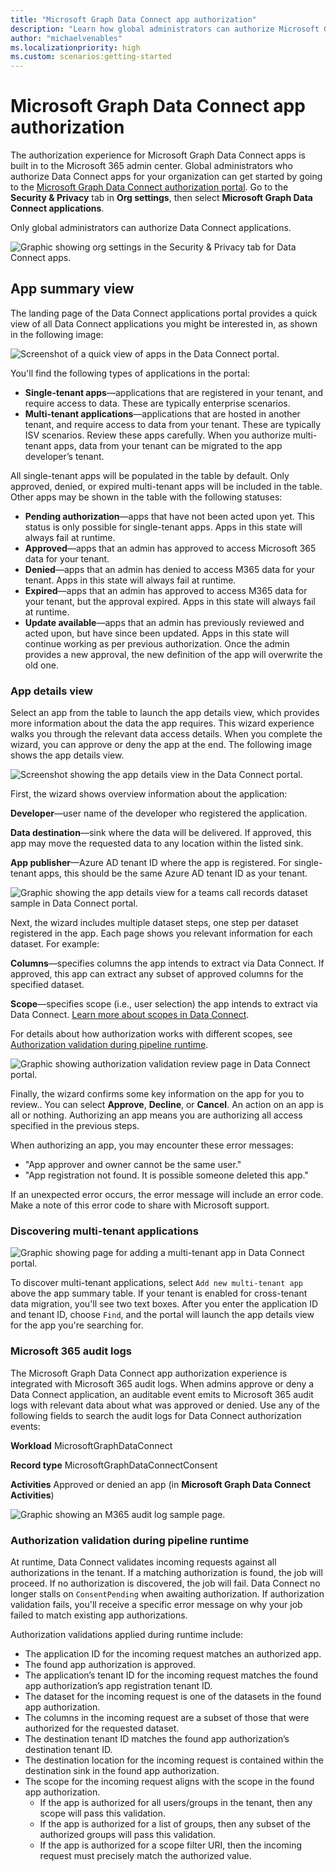 ```yaml
---
title: "Microsoft Graph Data Connect app authorization"
description: "Learn how global administrators can authorize Microsoft Graph Data Connect apps in the Microsoft 365 admin center."
author: "michaelvenables"
ms.localizationpriority: high
ms.custom: scenarios:getting-started
---
```


# Microsoft Graph Data Connect app authorization

The authorization experience for Microsoft Graph Data Connect apps is built in to the Microsoft 365 admin center. Global administrators who authorize Data Connect apps for your organization can get started by going to the [Microsoft Graph Data Connect authorization portal](https://admin.microsoft.com/Adminportal/Home#/Settings/MGDCAdminCenter). Go to the **Security & Privacy** tab in **Org settings**, then select **Microsoft Graph Data Connect applications**.

Only global administrators can authorize Data Connect applications.

![Graphic showing org settings in the Security & Privacy tab for Data Connect apps.](images/org-settings-security-and-privacy-data-connect-apps.png)

## App summary view

The landing page of the Data Connect applications portal provides a quick view of all Data Connect applications you might be interested in, as shown in the following image:

![Screenshot of a quick view of apps in the Data Connect portal.](images/authorization-app-summary-table.png)

You'll find the following types of applications in the portal:

- **Single-tenant apps**—applications that are registered in your tenant, and require access to data. These are typically enterprise scenarios.
- **Multi-tenant applications**—applications that are hosted in another tenant, and require access to data from your tenant. These are typically ISV scenarios. Review these apps carefully. When you authorize multi-tenant apps, data from your tenant can be migrated to the app developer’s tenant.

All single-tenant apps will be populated in the table by default. Only approved, denied, or expired multi-tenant apps will be included in the table. Other apps may be shown in the table with the following statuses:

- **Pending authorization**—apps that have not been acted upon yet. This status is only possible for single-tenant apps. Apps in this state will always fail at runtime.
- **Approved**—apps that an admin has approved to access Microsoft 365 data for your tenant.
- **Denied**—apps that an admin has denied to access M365 data for your tenant. Apps in this state will always fail at runtime.
- **Expired**—apps that an admin has approved to access M365 data for your tenant, but the approval expired. Apps in this state will always fail at runtime.
- **Update available**—apps that an admin has previously reviewed and acted upon, but have since been updated. Apps in this state will continue working as per previous authorization. Once the admin provides a new approval, the new definition of the app will overwrite the old one.

### App details view
<!-- For this section, can we either have a set of images for the user to click through or a GIF of all wizard pages to reduce number of screenshots? -->
Select an app from the table to launch the app details view, which provides more information about the data the app requires. This wizard experience walks you through the relevant data access details. When you complete the wizard, you can approve or deny the app at the end. The following image shows the app details view.

![Screenshot showing the app details view in the Data Connect portal.](images/authorization-app-details-overview.png)

First, the wizard shows overview information about the application:

**Developer**—user name of the developer who registered the application.

**Data destination**—sink where the data will be delivered. If approved, this app may move the requested data to any location within the listed sink.

**App publisher**—Azure AD tenant ID where the app is registered. For single-tenant apps, this should be the same Azure AD tenant ID as your tenant.

![Graphic showing the app details view for a teams call records dataset sample in Data Connect portal.](images/authorization-app-details-dataset.png)

Next, the wizard includes multiple dataset steps, one step per dataset registered in the app. Each page shows you relevant information for each dataset. For example:

**Columns**—specifies columns the app intends to extract via Data Connect. If approved, this app can extract any subset of approved columns for the specified dataset.

**Scope**—specifies scope (i.e., user selection) the app intends to extract via Data Connect. [Learn more about scopes in Data Connect](./data-connect-users-and-groups.md).

For details about how authorization works with different scopes, see [Authorization validation during pipeline runtime](#authorization-validation-during-pipeline-runtime).

![Graphic showing authorization validation review page in Data Connect portal.](images/authorization-app-details-review.png)

Finally, the wizard confirms some key information on the app for you to review.. You can select **Approve**, **Decline**, or **Cancel**. An action on an app is all or nothing. Authorizing an app means you are authorizing all access specified in the previous steps.

When authorizing an app, you may encounter these error messages:

- "App approver and owner cannot be the same user."
- "App registration not found. It is possible someone deleted this app."

If an unexpected error occurs, the error message will include an error code. Make a note of this error code to share with Microsoft support.

### Discovering multi-tenant applications

![Graphic showing page for adding a multi-tenant app in Data Connect portal.](images/authorization-multitenant-app-search.png)

To discover multi-tenant applications, select `Add new multi-tenant app` above the app summary table. If your tenant is enabled for cross-tenant data migration, you'll see two text boxes. After you enter the application ID and tenant ID, choose `Find`, and the portal will launch the app details view for the app you're searching for.

### Microsoft 365 audit logs

The Microsoft Graph Data Connect app authorization experience is integrated with Microsoft 365 audit logs. When admins approve or deny a Data Connect application, an auditable event emits to Microsoft 365 audit logs with relevant data about what was approved or denied. Use any of the following fields to search the audit logs for Data Connect authorization events:

**Workload** MicrosoftGraphDataConnect

**Record type** MicrosoftGraphDataConnectConsent

**Activities** Approved or denied an app (in **Microsoft Graph Data Connect Activities**)

![Graphic showing an M365 audit log sample page.](images/authorization-audit-logs.png)

### Authorization validation during pipeline runtime

At runtime, Data Connect validates incoming requests against all authorizations in the tenant. If a matching authorization is found, the job will proceed. If no authorization is discovered, the job will fail. Data Connect no longer stalls on `ConsentPending` when awaiting authorization. If authorization validation fails, you'll receive a specific error message on why your job failed to match existing app authorizations.

Authorization validations applied during runtime include:

- The application ID for the incoming request matches an authorized app.
- The found app authorization is approved.
- The application’s tenant ID for the incoming request matches the found app authorization’s app registration tenant ID.
- The dataset for the incoming request is one of the datasets in the found app authorization.
- The columns in the incoming request are a subset of those that were authorized for the requested dataset.
- The destination tenant ID matches the found app authorization’s destination tenant ID.
- The destination location for the incoming request is contained within the destination sink in the found app authorization.
- The scope for the incoming request aligns with the scope in the found app authorization.
  - If the app is authorized for all users/groups in the tenant, then any scope will pass this validation.
  - If the app is authorized for a list of groups, then any subset of the authorized groups will pass this validation.
  - If the app is authorized for a scope filter URI, then the incoming request must precisely match the authorized value.
